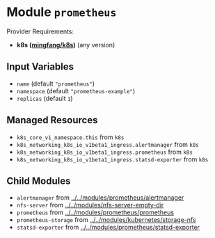 
# Module `prometheus`

Provider Requirements:
* **k8s ([mingfang/k8s](https://registry.terraform.io/providers/mingfang/k8s/latest))** (any version)

## Input Variables
* `name` (default `"prometheus"`)
* `namespace` (default `"prometheus-example"`)
* `replicas` (default `1`)

## Managed Resources
* `k8s_core_v1_namespace.this` from `k8s`
* `k8s_networking_k8s_io_v1beta1_ingress.alertmanager` from `k8s`
* `k8s_networking_k8s_io_v1beta1_ingress.prometheus` from `k8s`
* `k8s_networking_k8s_io_v1beta1_ingress.statsd-exporter` from `k8s`

## Child Modules
* `alertmanager` from [../../modules/prometheus/alertmanager](../../modules/prometheus/alertmanager)
* `nfs-server` from [../../modules/nfs-server-empty-dir](../../modules/nfs-server-empty-dir)
* `prometheus` from [../../modules/prometheus/prometheus](../../modules/prometheus/prometheus)
* `prometheus-storage` from [../../modules/kubernetes/storage-nfs](../../modules/kubernetes/storage-nfs)
* `statsd-exporter` from [../../modules/prometheus/statsd-exporter](../../modules/prometheus/statsd-exporter)

